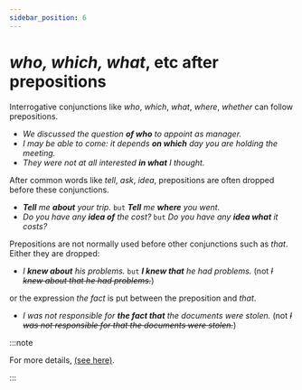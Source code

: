 ```yaml
---
sidebar_position: 6
---
```


# *who, which, what*, etc after prepositions

Interrogative conjunctions like *who*, *which*, *what*, *where*, *whether* can follow prepositions.

- *We discussed the question **of who** to appoint as manager.*
- *I may be able to come: it depends **on which** day you are holding the meeting.*
- *They were not at all interested **in what** I thought.*

After common words like *tell*, *ask*, *idea*, prepositions are often dropped before these conjunctions.

- ***Tell** me **about** your trip.* ``but`` ***Tell** me **where** you went.*
- *Do you have any **idea of** the cost?* ``but`` *Do you have any **idea what** it costs?*

Prepositions are not normally used before other conjunctions such as *that*. Either they are dropped:

- *I **knew about** his problems.* ``but`` ***I knew that** he had problems.* (not *~~I knew about that he had problems.~~*)

or the expression *the fact* is put between the preposition and *that*.

- *I was not responsible for **the fact that** the documents were stolen.* (not *~~I was not responsible for that the documents were stolen.~~*)

:::note

For more details, [(see here)](./../prepositions/prepositions-before-conjunctions).

:::
